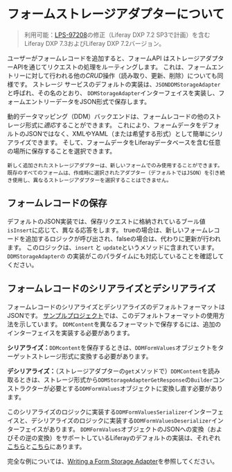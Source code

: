 # フォームストレージアダプターについて

> 利用可能：[LPS-97208](https://issues.liferay.com/browse/LPS-97208)の修正（Liferay DXP 7.2 SP3で計画）を含むLiferay DXP 7.3およびLiferay DXP 7.2バージョン。

ユーザーがフォームレコードを追加すると、フォームAPI はストレージアダプターAPIを通じてリクエストの処理をルーティングします。 これは、フォームエントリーに対して行われる他の*CRUD*操作（読み取り、更新、削除）についても同様です。 ストレージ サービスのデフォルトの実装は、`JSONDDMStorageAdapter`と呼ばれ、その名のとおり、 `DDMStorageAdapter`インターフェイスを実装し、フォームエントリーデータをJSON形式で保存します。

動的データマッピング（DDM）バックエンドは、フォームレコードの他のストレージ形式に*適応*することができます。 これにより、フォームデータをデフォルトのJSONではなく、XMLやYAML（または希望する形式）として簡単にシリアライズできます。 そして、フォームデータをLiferayデータベースを含む任意の場所に保存することを選択できます。

```{important}
新しく追加されたストレージアダプターは、新しいフォームでのみ使用することができます。 既存のすべてのフォームは、作成時に選択されたアダプター（デフォルトではJSON）を引き続き使用し、異なるストレージアダプターを選択することはできません。
```

## フォームレコードの保存

デフォルトのJSON実装では、保存リクエストに格納されているブール値`isInsert`に応じて、異なる応答をします。 trueの場合は、新しいフォームレコードを追加するロジックが呼び出され、falseの場合は、代わりに更新が行われます。 このロジックは、`insert` と `update`というメソッドに含まれています。 `DDMStorageAdapterの` の実装がこのパラダイムにも対応していることを確認してください。

## フォームレコードのシリアライズとデシリアライズ

フォームレコードのシリアライズとデシリアライズのデフォルトフォーマットはJSONです。 [サンプルプロジェクト](./writing-a-form-storage-adapter.md)では、このデフォルトフォーマットの使用方法を示しています。 `DDMContent`を異なるフォーマットで保存するには、追加のインターフェイスを実装する必要があります。

**シリアライズ：**`DDMcontent`を保存するときは、`DDMFormValues`オブジェクトをターゲットストレージ形式に変換する必要があります。

**デシリアライズ：**（ストレージアダプターの`get`メソッドで）`DDMContent`を読み取るときは、ストレージ形式から`DDMStorageAdapterGetResponse`の`Builder`コンストラクターが必要とする`DDMFormValues`オブジェクトに変換し直す必要があります。

このシリアライズのロジックに実装する`DDMFormValuesSerializer`インターフェイスと、デシリアライズのロジックに実装する`DDMFormValuesDeserializer`インターフェイスがあります。 `DDMFormValues`オブジェクトのJSONへの変換（およびその逆の変換）をサポートしているLiferayのデフォルトの実装は、それぞれ[こちら](https://github.com/liferay/liferay-portal/blob/[$LIFERAY_LEARN_PORTAL_GIT_TAG$]/modules/apps/dynamic-data-mapping/dynamic-data-mapping-service/src/main/java/com/liferay/dynamic/data/mapping/internal/io/DDMFormValuesJSONSerializer.java)と[こちら](https://github.com/liferay/liferay-portal/blob/[$LIFERAY_LEARN_PORTAL_GIT_TAG$]/modules/apps/dynamic-data-mapping/dynamic-data-mapping-service/src/main/java/com/liferay/dynamic/data/mapping/internal/io/DDMFormValuesJSONDeserializer.java)にあります。

完全な例については、[Writing a Form Storage Adapter](./writing-a-form-storage-adapter.md)を参照してください。
